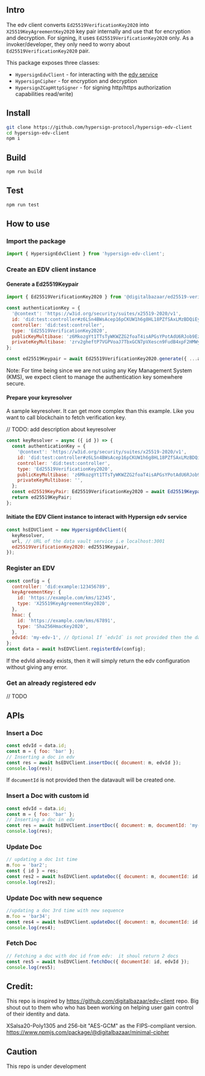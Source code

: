 ## Intro

The edv client converts `Ed25519VerificationKey2020` into `X25519KeyAgreementKey2020` key pair internally and use that for encryption and decryption. For signing, it uses `Ed25519VerificationKey2020` only. As a invoker/developer, they only need to worry about `Ed25519VerificationKey2020` pair. 

This package exposes three classes:
- `HypersignEdvClient` - for interacting with the [edv service](https://github.com/hypersign-protocol/hypersign-edv-service)
- `HypersignCipher` - for encryption and decryption
- `HypersignZCapHttpSigner` - for signing http/https authorization capabilities read/write)

## Install

```sh
git clone https://github.com/hypersign-protocol/hypersign-edv-client
cd hypersign-edv-client
npm i
```

## Build

```sh
npm run build
```

## Test

```sh
npm run test
```

## How to use

### Import the package

```js
import { HypersignEdvClient } from 'hypersign-edv-client';
```

### Create an EDV client instance

#### Generate a Ed25519Keypair

```js
import { Ed25519VerificationKey2020 } from '@digitalbazaar/ed25519-verification-key-2020';

const authenticationKey = {
  '@context': 'https://w3id.org/security/suites/x25519-2020/v1',
  id: 'did:test:controller#z6LSn4BWsAcep16pCKUW1h6g8HL18PZfSAxLMzBDQiEyEGur',
  controller: 'did:test:controller',
  type: 'Ed25519VerificationKey2020',
  publicKeyMultibase: 'z6MkozgYt1TTsTyWKWZZG2foaT4isAPGsYPotAdU6RJob9Ez',
  privateKeyMultibase: 'zrv2gheftP7VGPVoaJ7TbxGCN7pVXescn9FudB4xpF2HMWyjvzHuGVyPAb1NUeUGqqMxfHxgHiuLtR3pN5xyp8WLHR4',
};

const ed25519Keypair = await Ed25519VerificationKey2020.generate({ ...authenticationKey });
```
Note: For time being since we are not using any Key Management System (KMS), we expect client to manage the authentication key  somewhere secure. 


#### Prepare your keyresolver

A sample keyresolver. It can get more complex than this example. Like you want to call blockchain to fetch verification key.

// TODO: add description about keyresolver

```js
const keyResolver = async ({ id }) => {
  const authenticationKey = {
    '@context': 'https://w3id.org/security/suites/x25519-2020/v1',
    id: 'did:test:controller#z6LSn4BWsAcep16pCKUW1h6g8HL18PZfSAxLMzBDQiEyEGur',
    controller: 'did:test:controller',
    type: 'Ed25519VerificationKey2020',
    publicKeyMultibase: 'z6MkozgYt1TTsTyWKWZZG2foaT4isAPGsYPotAdU6RJob9Ez',
    privateKeyMultibase: '',
  };
  const ed25519KeyPair: Ed25519VerificationKey2020 = await Ed25519Keypair(authenticationKey);
  return ed25519KeyPair;
};
```

#### Initiate the EDV Client instance to interact with Hypersign edv service

```js
const hsEDVClient = new HypersignEdvClient({
  keyResolver,
  url, // URL of the data vault service i.e localhost:3001
  ed25519VerificationKey2020: ed25519Keypair,
});
```

### Register an EDV

```js
const config = {
  controller: 'did:example:123456789',
  keyAgreementKey: {
    id: 'https://example.com/kms/12345',
    type: 'X25519KeyAgreementKey2020',
  },
  hmac: {
    id: 'https://example.com/kms/67891',
    type: 'Sha256HmacKey2020',
  },
  edvId: 'my-edv-1', // Optional If `edvId` is not provided then the datavault will be created one.
};
const data = await hsEDVClient.registerEdv(config);
```

If the edvId already exists, then it will simply return the edv configuration without giving any error.

### Get an already registered edv

// TODO

## APIs

### Insert a Doc

```js
const edvId = data.id;
const m = { foo: 'bar' };
// Inserting a doc in edv
const res = await hsEDVClient.insertDoc({ document: m, edvId });
console.log(res);
```

If `documentId` is not provided then the datavault will be created one.

### Insert a Doc with custom id

```js
const edvId = data.id;
const m = { foo: 'bar' };
// Inserting a doc in edv
const res = await hsEDVClient.insertDoc({ document: m, documentId: 'my-doc-id-1', edvId });
console.log(res);
```

### Update Doc

```js
// updating a doc 1st time
m.foo = 'bar2';
const { id } = res;
const res2 = await hsEDVClient.updateDoc({ document: m, documentId: id, edvId });
console.log(res2);
```

### Update Doc with new sequence

```js
//updating a doc 3rd time with new sequence
m.foo = 'bar34';
const res4 = await hsEDVClient.updateDoc({ document: m, documentId: id, sequence: 1, edvId });
console.log(res4);
```

### Fetch Doc

```js
// Fetching a doc with doc id from edv:  it shoul return 2 docs
const res5 = await hsEDVClient.fetchDoc({ documentId: id, edvId });
console.log(res5);
```

## Credit:

This repo is inspired by https://github.com/digitalbazaar/edv-client repo. Big shout out to them who who has been working on helping user gain control of their identity and data.

XSalsa20-Poly1305 and 256-bit "AES-GCM" as the FIPS-compliant version.
https://www.npmjs.com/package/@digitalbazaar/minimal-cipher

## Caution

This repo is under development
